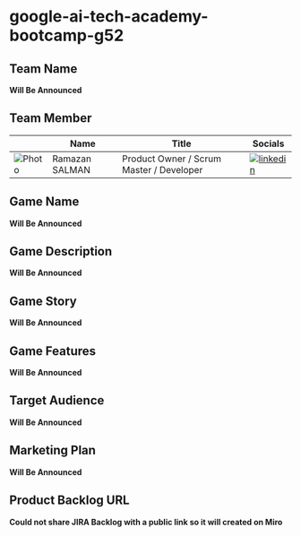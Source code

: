# google-ai-tech-academy-bootcamp-g52

## **Team Name**

**Will Be Announced** 

## **Team Member**

|    | Name   | Title  | Socials     |
|----|--------|--------|-------------|
| ![Photo](https://media.licdn.com/dms/image/v2/D4D03AQFWSp0sGu-6eA/profile-displayphoto-shrink_200_200/profile-displayphoto-shrink_200_200/0/1723454960620?e=1756944000&v=beta&t=RuxxBNK3uvXozaj1sWvEwD9Ctp04XFrRxzbFpHotnd0) | Ramazan SALMAN | Product Owner / Scrum Master / Developer | [![linkedin](https://img.shields.io/badge/LinkedIn-0077B5?style=for-the-badge&logo=linkedin&logoColor=white)](https://linkedin.com/in/ramazansalman) |

<!--![Photo](image-url =100x200)-->

## Game Name

**Will Be Announced**

## Game Description

**Will Be Announced**

## Game Story

**Will Be Announced**

## Game Features

**Will Be Announced**

## Target Audience

**Will Be Announced**

## Marketing Plan

**Will Be Announced**

## Product Backlog URL

**Could not share JIRA Backlog with a public link so it will created on Miro**
